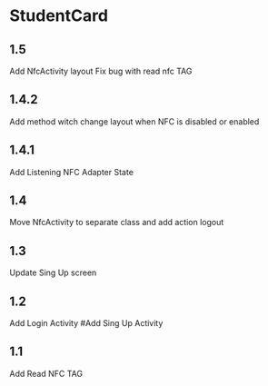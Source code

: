 # StudentCard
## 1.5
Add NfcActivity layout
Fix bug with read nfc TAG

## 1.4.2
Add method witch change layout when NFC is disabled or enabled

## 1.4.1
Add Listening NFC Adapter State

## 1.4
Move NfcActivity to separate class and add action logout

## 1.3 
Update Sing Up screen

## 1.2 
Add Login Activity #Add Sing Up Activity

## 1.1 
Add Read NFC TAG
